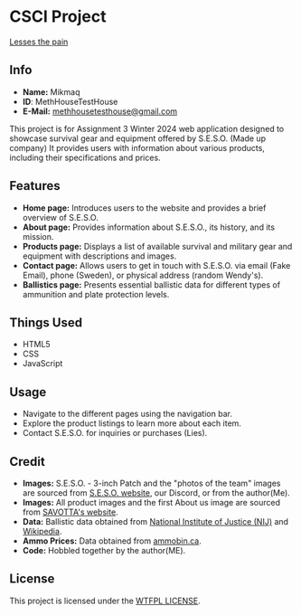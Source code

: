 # CSCI Project

[Lesses the pain](https://www.youtube.com/watch?v=ifLqzLEB3E0)

## Info
- **Name:** Mikmaq
- **ID**: MethHouseTestHouse
- **E-Mail:** methhousetesthouse@gmail.com


This project is for Assignment 3 Winter 2024 web application designed to showcase survival gear and equipment offered by S.E.S.O. (Made up company) It provides users with information about various products, including their specifications and prices.


## Features
- **Home page:** Introduces users to the website and provides a brief overview of S.E.S.O.
- **About page:** Provides information about S.E.S.O., its history, and its mission.
- **Products page:** Displays a list of available survival and military gear and equipment with descriptions and images.
- **Contact page:** Allows users to get in touch with S.E.S.O. via email (Fake Email), phone (Sweden), or physical address (random Wendy's).
- **Ballistics page:** Presents essential ballistic data for different types of ammunition and plate protection levels.

## Things Used
- HTML5
- CSS
- JavaScript

## Usage
- Navigate to the different pages using the navigation bar.
- Explore the product listings to learn more about each item.
- Contact S.E.S.O. for inquiries or purchases (Lies).

## Credit
 - **Images:** S.E.S.O. - 3-inch Patch and the "photos of the team" images are sourced from [S.E.S.O. website](https://www.sesounit.org), our Discord, or from the author(Me).
 - **Images:**  All product images and the first About us image are sourced from [SAVOTTA's website](https://www.savotta.fi/).
 - **Data:** Ballistic data obtained from [National Institute of Justice (NIJ)](https://nij.ojp.gov) and [Wikipedia](https://en.wikipedia.org/wiki/List_of_body_armor_performance_standards).
 - **Ammo Prices:** Data obtained from [ammobin.ca](https://ammobin.ca/en).
 - **Code:** Hobbled together by the author(ME).

## License

This project is licensed under the [WTFPL LICENSE](http://www.wtfpl.net/).


